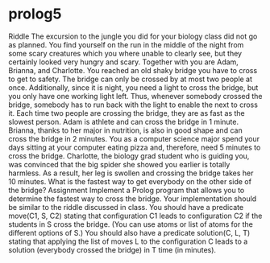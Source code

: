# prolog5
Riddle
The excursion to the jungle you did for your biology class did not go as planned. You find yourself
on the run in the middle of the night from some scary creatures which you where unable to clearly
see, but they certainly looked very hungry and scary. Together with you are Adam, Brianna, and
Charlotte.
You reached an old shaky bridge you have to cross to get to safety. The bridge can only be crossed by
at most two people at once. Additionally, since it is night, you need a light to cross the bridge, but
you only have one working light left. Thus, whenever somebody crossed the bridge, somebody has to
run back with the light to enable the next to cross it. Each time two people are crossing the bridge,
they are as fast as the slowest person.
Adam is athlete and can cross the bridge in 1 minute. Brianna, thanks to her major in nutrition, is also
in good shape and can cross the bridge in 2 minutes. You as a computer science major spend your days
sitting at your computer eating pizza and, therefore, need 5 minutes to cross the bridge. Charlotte, the
biology grad student who is guiding you, was convinced that the big spider she showed you earlier is
totally harmless. As a result, her leg is swollen and crossing the bridge takes her 10 minutes.
What is the fastest way to get everybody on the other side of the bridge?
Assignment
Implement a Prolog program that allows you to determine the fastest way to cross the bridge. Your
implementation should be similar to the riddle discussed in class. You should have a predicate
move(C1, S, C2) stating that configuration C1 leads to configuration C2 if the students in S cross
the bridge. (You can use atoms or list of atoms for the different options of S.) You should also have a
predicate solution(C, L, T) stating that applying the list of moves L to the configuration C leads to
a solution (everybody crossed the bridge) in T time (in minutes).
